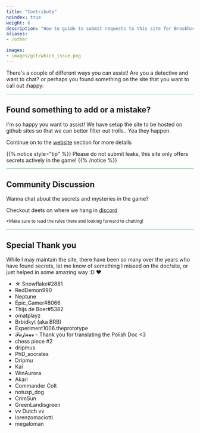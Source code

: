 ```yaml
---
title: "Contribute"
noindex: true
weight: 6
description: "How to guide to submit requests to this site for Brookhaven RP Secrets and mysteries or ask questions about this site."
aliases:
- /other

images: 
- images/git/which_issue.png
---
```


There's a couple of different ways you can assist! Are you a detective and want to chat? or perhaps you found something on the site that you want to call out :happy:

<hr style="background-color: #28b44c" size=8>

## Found something to add or a mistake?

I'm so happy you want to assist! We have setup the site to be hosted on github sites so that we can better filter out trolls.. Yea they happen.

Continue on to the [website](/contribute/website/) section for more details

{{% notice style="tip" %}}
Please do not submit leaks, this site only offers secrets actively in the game!
{{% /notice %}}

<hr style="background-color: #28b44c" size=8>

## Community Discussion

Wanna chat about the secrets and mysteries in the game? 

Checkout deets on where we hang in [discord](https://discord.gg/wolfpaqgames)

<sub>*Make sure to read the rules there and looking forward to chatting!</sub>


<hr style="background-color: #28b44c" size=8>

## Special Thank you

While I may maintain the site, there have been so many over the years who have found secrets, let me know of something I missed on the doc/site, or just helped in some amazing way :D :heart: 

- ☆ Snowflake#2881
- RedDemon990
- Neptune
- Epic_Gamer#8066
- Thijs de Boer#5382
- omatplayz
- Brbidkyt (aka BRB)
- Experiment1006.theprototype
- 𝓕𝓪𝓳𝓷𝓾𝓮 - Thank you for translating the Polish Doc <3
- chess piece #2
- dripmus 
- PhD_socrates
- Dripmu
- Kai
- WinAurora
- Akari
- Commander Colt
- notusp_dog
- CrimSun
- GreenLandisgreen
- vv Dutch vv 
- lorenzomaciotti
- megaloman
